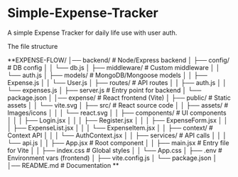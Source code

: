 # Simple-Expense-Tracker
A simple Expense Tracker for daily life use with user auth.


The file structure 

**EXPENSE-FLOW/
│── backend/                  # Node/Express backend
│   ├── config/               # DB config
│   │   └── db.js
│   ├── middleware/           # Custom middleware
│   │   └── auth.js
│   ├── models/               # MongoDB/Mongoose models
│   │   ├── Expense.js
│   │   └── User.js
│   ├── routes/               # API routes
│   │   ├── auth.js
│   │   └── expenses.js
│   ├── server.js             # Entry point for backend
│   └── package.json
│
│── expense/                  # React frontend (Vite)
│   ├── public/               # Static assets
│   │   └── vite.svg
│   ├── src/                  # React source code
│   │   ├── assets/           # Images/icons
│   │   │   └── react.svg
│   │   ├── components/       # UI components
│   │   │   ├── Login.jsx
│   │   │   ├── Register.jsx
│   │   │   ├── ExpenseForm.jsx
│   │   │   ├── ExpenseList.jsx
│   │   │   └── ExpenseItem.jsx
│   │   ├── context/          # Context API
│   │   │   └── AuthContext.jsx
│   │   ├── services/         # API calls
│   │   │   └── api.js
│   │   ├── App.jsx           # Root component
│   │   ├── main.jsx          # Entry file for Vite
│   │   ├── index.css         # Global styles
│   │   └── App.css
│   ├── .env                  # Environment vars (frontend)
│   ├── vite.config.js
│   └── package.json
│
│── README.md                 # Documentation
**
